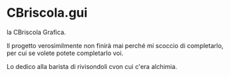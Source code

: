 # CBriscola.gui
la CBriscola Grafica.

Il progetto verosimilmente non finirà mai perché mi scoccio di completarlo, per cui se volete potete completarlo voi.

Lo dedico alla barista di rivisondoli cvon cui c'era alchimia.
